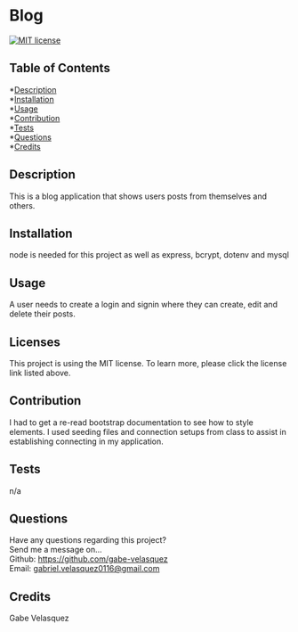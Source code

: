 # Blog
  [![MIT license](https://img.shields.io/badge/License-MIT-blue.svg)](https://mit-license.org/)

  ## Table of Contents
  *[Description](#description) <br>
  *[Installation](#Installation) <br>
  *[Usage](#usage) <br>
  *[Contribution](#contribution) <br>
  *[Tests](#tests) <br>
  *[Questions](#questions) <br>
  *[Credits](#credits) <br>

  ## Description <a name='description'></a>
  This is a blog application that shows users posts from themselves and others.

  ## Installation <a name='installation'></a>
  node is needed for this project as well as express, bcrypt, dotenv and mysql

  ## Usage <a name='usage'></a>
  A user needs to create a login and signin where they can create, edit and delete their posts. 

  ## Licenses <a name='license'></a>
  
  This project is using the MIT license. To learn more, please click the license link listed above.

  ## Contribution <a name='contribution'></a>
  I had to get a re-read bootstrap documentation to see how to style elements. I used seeding  files and connection setups from class to assist in establishing connecting in my application. 

  ## Tests <a name='tests'></a>
  n/a

  ## Questions <a name='questions'></a>
  Have any questions regarding this project? <br>
  Send me a message on... <br>
  Github: https://github.com/gabe-velasquez <br>
  Email: gabriel.velasquez0116@gmail.com <br>

  ## Credits <a name='credits'></a>
  Gabe Velasquez
